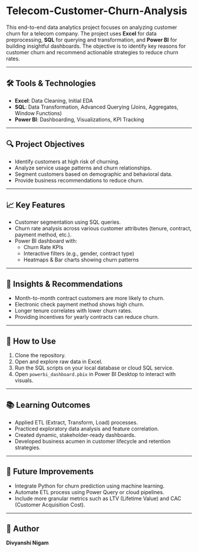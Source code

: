 # Telecom-Customer-Churn-Analysis

This end-to-end data analytics project focuses on analyzing customer churn for a telecom company. The project uses **Excel** for data preprocessing, **SQL** for querying and transformation, and **Power BI** for building insightful dashboards. The objective is to identify key reasons for customer churn and recommend actionable strategies to reduce churn rates.

---

## 🛠 Tools & Technologies

- **Excel**: Data Cleaning, Initial EDA
- **SQL**: Data Transformation, Advanced Querying (Joins, Aggregates, Window Functions)
- **Power BI**: Dashboarding, Visualizations, KPI Tracking

---
## 🔍 Project Objectives

- Identify customers at high risk of churning.
- Analyze service usage patterns and churn relationships.
- Segment customers based on demographic and behavioral data.
- Provide business recommendations to reduce churn.

---

## 📈 Key Features

- Customer segmentation using SQL queries.
- Churn rate analysis across various customer attributes (tenure, contract, payment method, etc.).
- Power BI dashboard with:
  - Churn Rate KPIs
  - Interactive filters (e.g., gender, contract type)
  - Heatmaps & Bar charts showing churn patterns

---

## 📌 Insights & Recommendations

- Month-to-month contract customers are more likely to churn.
- Electronic check payment method shows high churn.
- Longer tenure correlates with lower churn rates.
- Providing incentives for yearly contracts can reduce churn.

---

## 🚀 How to Use

1. Clone the repository.
2. Open and explore raw data in Excel.
3. Run the SQL scripts on your local database or cloud SQL service.
4. Open `powerbi_dashboard.pbix` in Power BI Desktop to interact with visuals.

---

## 📚 Learning Outcomes

- Applied ETL (Extract, Transform, Load) processes.
- Practiced exploratory data analysis and feature correlation.
- Created dynamic, stakeholder-ready dashboards.
- Developed business acumen in customer lifecycle and retention strategies.

---

## 🧠 Future Improvements

- Integrate Python for churn prediction using machine learning.
- Automate ETL process using Power Query or cloud pipelines.
- Include more granular metrics such as LTV (Lifetime Value) and CAC (Customer Acquisition Cost).

---

## 👤 Author

**Divyanshi Nigam**  

